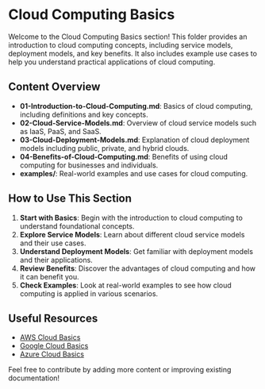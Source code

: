 # Cloud Computing Basics

Welcome to the Cloud Computing Basics section! This folder provides an introduction to cloud computing concepts, including service models, deployment models, and key benefits. It also includes example use cases to help you understand practical applications of cloud computing.

## Content Overview

- **01-Introduction-to-Cloud-Computing.md**: Basics of cloud computing, including definitions and key concepts.
- **02-Cloud-Service-Models.md**: Overview of cloud service models such as IaaS, PaaS, and SaaS.
- **03-Cloud-Deployment-Models.md**: Explanation of cloud deployment models including public, private, and hybrid clouds.
- **04-Benefits-of-Cloud-Computing.md**: Benefits of using cloud computing for businesses and individuals.
- **examples/**: Real-world examples and use cases for cloud computing.

## How to Use This Section

1. **Start with Basics**: Begin with the introduction to cloud computing to understand foundational concepts.
2. **Explore Service Models**: Learn about different cloud service models and their use cases.
3. **Understand Deployment Models**: Get familiar with deployment models and their applications.
4. **Review Benefits**: Discover the advantages of cloud computing and how it can benefit you.
5. **Check Examples**: Look at real-world examples to see how cloud computing is applied in various scenarios.

## Useful Resources

- [AWS Cloud Basics](https://aws.amazon.com/getting-started/)
- [Google Cloud Basics](https://cloud.google.com/learn)
- [Azure Cloud Basics](https://azure.microsoft.com/en-us/resources/cloud-computing-dictionary/)

Feel free to contribute by adding more content or improving existing documentation!
